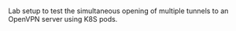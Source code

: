 #

Lab setup to test the simultaneous opening of multiple tunnels to an OpenVPN server using K8S pods.
